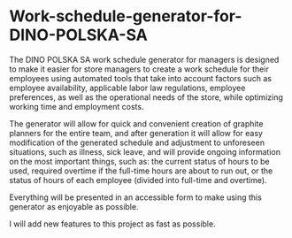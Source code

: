 # Work-schedule-generator-for-DINO-POLSKA-SA

The DINO POLSKA SA work schedule generator for managers is designed to make it easier for store managers to create a work schedule for their employees using automated tools that take into account factors such as employee availability, applicable labor law regulations, employee preferences, as well as the operational needs of the store, while optimizing working time and employment costs.

The generator will allow for quick and convenient creation of graphite planners for the entire team, and after generation it will allow for easy modification of the generated schedule and adjustment to unforeseen situations, such as illness, sick leave, and will provide ongoing information on the most important things, such as: the current status of hours to be used, required overtime if the full-time hours are about to run out, or the status of hours of each employee (divided into full-time and overtime).

Everything will be presented in an accessible form to make using this generator as enjoyable as possible.

I will add new features to this project as fast as possible.